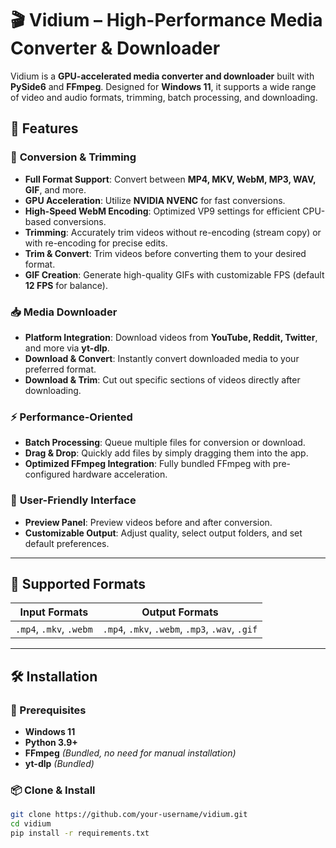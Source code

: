 # 🎬 Vidium – High-Performance Media Converter & Downloader

Vidium is a **GPU-accelerated media converter and downloader** built with **PySide6** and **FFmpeg**. Designed for **Windows 11**, it supports a wide range of video and audio formats, trimming, batch processing, and downloading.

## 🚀 Features

### 🎥 **Conversion & Trimming**
- **Full Format Support**: Convert between **MP4, MKV, WebM, MP3, WAV, GIF**, and more.
- **GPU Acceleration**: Utilize **NVIDIA NVENC** for fast conversions.
- **High-Speed WebM Encoding**: Optimized VP9 settings for efficient CPU-based conversions.
- **Trimming**: Accurately trim videos without re-encoding (stream copy) or with re-encoding for precise edits.
- **Trim & Convert**: Trim videos before converting them to your desired format.
- **GIF Creation**: Generate high-quality GIFs with customizable FPS (default **12 FPS** for balance).

### 📥 **Media Downloader**
- **Platform Integration**: Download videos from **YouTube, Reddit, Twitter**, and more via **yt-dlp**.
- **Download & Convert**: Instantly convert downloaded media to your preferred format.
- **Download & Trim**: Cut out specific sections of videos directly after downloading.

### ⚡ **Performance-Oriented**
- **Batch Processing**: Queue multiple files for conversion or download.
- **Drag & Drop**: Quickly add files by simply dragging them into the app.
- **Optimized FFmpeg Integration**: Fully bundled FFmpeg with pre-configured hardware acceleration.

### 🎨 **User-Friendly Interface**
- **Preview Panel**: Preview videos before and after conversion.
- **Customizable Output**: Adjust quality, select output folders, and set default preferences.

---

## 📁 Supported Formats

| **Input Formats** | **Output Formats**        |
|------------------|---------------------------|
| `.mp4`, `.mkv`, `.webm` | `.mp4`, `.mkv`, `.webm`, `.mp3`, `.wav`, `.gif` |

---

## 🛠️ Installation

### **🔗 Prerequisites**
- **Windows 11**
- **Python 3.9+**
- **FFmpeg** *(Bundled, no need for manual installation)*
- **yt-dlp** *(Bundled)*

### **📦 Clone & Install**
```bash
git clone https://github.com/your-username/vidium.git
cd vidium
pip install -r requirements.txt

